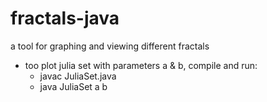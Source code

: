 # fractals-java
a tool for graphing and viewing different fractals

- too plot julia set with parameters a & b, compile and run:
  - javac JuliaSet.java
  - java JuliaSet a b
